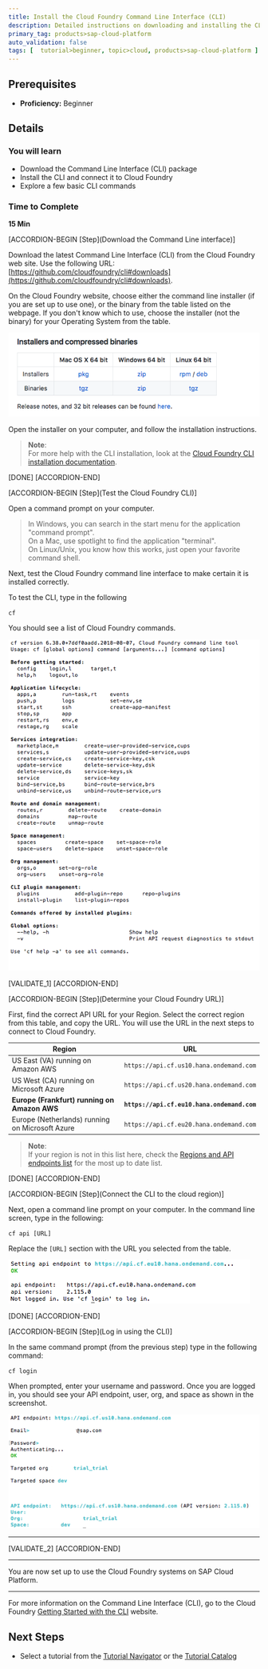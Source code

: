 ```yaml
---
title: Install the Cloud Foundry Command Line Interface (CLI)
description: Detailed instructions on downloading and installing the CLI, which allows access via the Command Line
primary_tag: products>sap-cloud-platform
auto_validation: false
tags: [  tutorial>beginner, topic>cloud, products>sap-cloud-platform ]
---
```


## Prerequisites  
 - **Proficiency:** Beginner

## Details
### You will learn  
 - Download the Command Line Interface (CLI) package
 - Install the CLI and connect it to Cloud Foundry
 - Explore a few basic CLI commands

### Time to Complete
**15 Min**

[ACCORDION-BEGIN [Step](Download the Command Line interface)]

Download the latest Command Line Interface (CLI) from the Cloud Foundry web site.  Use the following URL:  [https://github.com/cloudfoundry/cli#downloads](https://github.com/cloudfoundry/cli#downloads).

On the Cloud Foundry website, choose either the command line installer (if you are set up to use one), or the binary from the table listed on the webpage.  If you don't know which to use, choose the installer (not the binary) for your Operating System from the table.

![Download matrix from the Cloud Foundry website](4.png)

Open the installer on your computer, and follow the installation instructions.

> **Note**:  
> For more help with the CLI installation, look at the [Cloud Foundry CLI installation documentation](http://docs.cloudfoundry.org/cf-cli/install-go-cli.html).

[DONE]
[ACCORDION-END]

[ACCORDION-BEGIN [Step](Test the Cloud Foundry CLI)]

Open a command prompt on your computer.  

> In Windows, you can search in the start menu for the application "command prompt".  
> On a Mac, use spotlight to find the application "terminal".  
> On Linux/Unix, you know how this works, just open your favorite command shell.

Next, test the Cloud Foundry command line interface to make certain it is installed correctly.

To test the CLI, type in the following

    cf

You should see a list of Cloud Foundry commands.

![Cloud Foundry list of Commands](2.png)

[VALIDATE_1]
[ACCORDION-END]

[ACCORDION-BEGIN [Step](Determine your Cloud Foundry URL)]

First, find the correct API URL for your Region.  Select the correct region from this table, and copy the URL.  You will use the URL in the next steps to connect to Cloud Foundry.  

| Region                                          | URL                                         |
| ----------------------------------------------- | ---------------------------------------     |
| US East (VA) running on Amazon AWS              | `https://api.cf.us10.hana.ondemand.com`     |
| US West (CA) running on Microsoft Azure         | `https://api.cf.us20.hana.ondemand.com`     |
| **Europe (Frankfurt) running on Amazon AWS**    | **`https://api.cf.eu10.hana.ondemand.com`** |
| Europe (Netherlands) running on Microsoft Azure | `https://api.cf.eu20.hana.ondemand.com`     |

> **Note**:  
> If your region is not in this list here, check the [Regions and API endpoints list](https://help.sap.com/viewer/65de2977205c403bbc107264b8eccf4b/Cloud/en-US/350356d1dc314d3199dca15bd2ab9b0e.html#loiof344a57233d34199b2123b9620d0bb41) for the most up to date list.

[DONE]
[ACCORDION-END]

[ACCORDION-BEGIN [Step](Connect the CLI to the cloud region)]

Next, open a command line prompt on your computer.  In the command line screen, type in the following:

    cf api [URL]

Replace the `[URL]` section with the URL you selected from the table.


![Set the Command Line region URL](4-frankfurt.png)

[DONE]
[ACCORDION-END]

[ACCORDION-BEGIN [Step](Log in using the CLI)]

In the same command prompt (from the previous step) type in the following command:

    cf login

When prompted, enter your username and password.  Once you are logged in, you should see your API endpoint, user, org, and space as shown in the screenshot.

![Login to the region using the CLI](5b.png)

-----

[VALIDATE_2]
[ACCORDION-END]


---

You are now set up to use the Cloud Foundry systems on SAP Cloud Platform.

---

For more information on the Command Line Interface (CLI), go to the Cloud Foundry [Getting Started with the CLI](http://docs.cloudfoundry.org/cf-cli/getting-started.html) website.


## Next Steps
- Select a tutorial from the [Tutorial Navigator](https://www.sap.com/developer/tutorial-navigator.html) or the [Tutorial Catalog](https://www.sap.com/developer/tutorial-navigator.tutorials.html)
